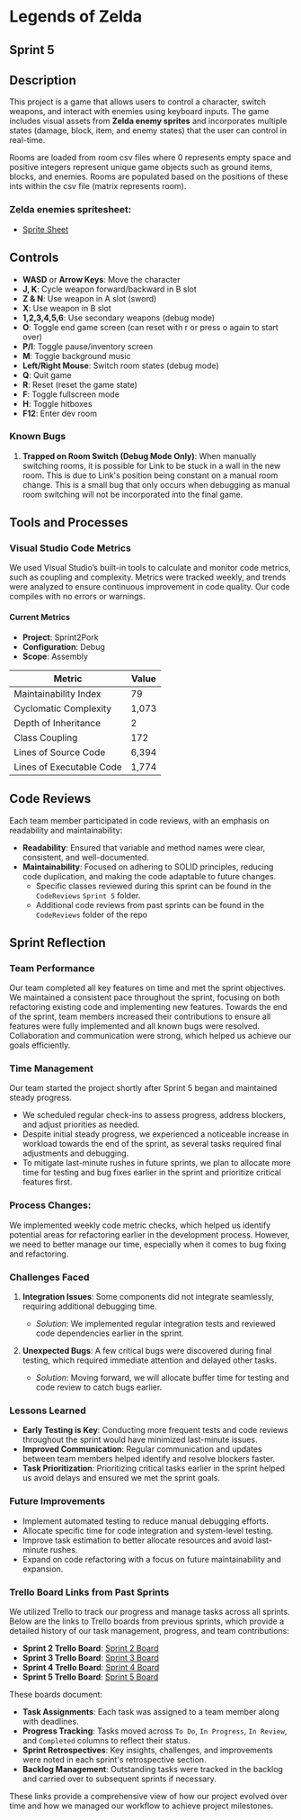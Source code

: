 # Legends of Zelda

## Sprint 5

## Description
This project is a game that allows users to control a character, switch weapons, and interact with enemies using keyboard inputs. The game includes visual assets from **Zelda enemy sprites** and incorporates multiple states (damage, block, item, and enemy states) that the user can control in real-time.

Rooms are loaded from room csv files where 0 represents empty space and positive integers represent unique game objects such as ground items, blocks, and enemies. Rooms are populated based on the positions of these ints within the csv file (matrix represents room).

### Zelda enemies spritesheet:
- [Sprite Sheet](https://www.spriters-resource.com/fullview/36632/?source=genre)

## Controls
- **WASD** or **Arrow Keys**: Move the character
- **J, K**: Cycle weapon forward/backward in B slot
- **Z & N**: Use weapon in A slot (sword)
- **X**: Use weapon in B slot
- **1,2,3,4,5,6**: Use secondary weapons (debug mode)
- **O**: Toggle end game screen (can reset with r or press o again to start over)
- **P/I**: Toggle pause/inventory screen
- **M**: Toggle background music
- **Left/Right Mouse**: Switch room states (debug mode)
- **Q**: Quit game
- **R**: Reset (reset the game state)
- **F**: Toggle fullscreen mode
- **H**: Toggle hitboxes
- **F12**: Enter dev room

### Known Bugs
1. **Trapped on Room Switch (Debug Mode Only)**: When manually switching rooms, it is possible for Link to be stuck in a wall in the new room. This is due to Link's position being constant on a manual room change. This is a small bug that only occurs when debugging as manual room switching will not be incorporated into the final game.

## **Tools and Processes**

### **Visual Studio Code Metrics**  
We used Visual Studio’s built-in tools to calculate and monitor code metrics, such as coupling and complexity. Metrics were tracked weekly, and trends were analyzed to ensure continuous improvement in code quality. Our code compiles with no errors or warnings.

#### **Current Metrics**
- **Project**: Sprint2Pork  
- **Configuration**: Debug  
- **Scope**: Assembly
  
| **Metric**                  | **Value** |
|-----------------------------|-----------|
| Maintainability Index        | 79        |
| Cyclomatic Complexity        | 1,073     |
| Depth of Inheritance         | 2         |
| Class Coupling               | 172       |
| Lines of Source Code         | 6,394     |
| Lines of Executable Code     | 1,774     |


## Code Reviews
Each team member participated in code reviews, with an emphasis on readability and maintainability:
- **Readability**: Ensured that variable and method names were clear, consistent, and well-documented.
- **Maintainability**: Focused on adhering to SOLID principles, reducing code duplication, and making the code adaptable to future changes.
  - Specific classes reviewed during this sprint can be found in the `CodeReviews` `Sprint 5` folder.
  - Additional code reviews from past sprints can be found in the `CodeReviews` folder of the repo

## **Sprint Reflection**

### **Team Performance**  
Our team completed all key features on time and met the sprint objectives. We maintained a consistent pace throughout the sprint, focusing on both refactoring existing code and implementing new features. Towards the end of the sprint, team members increased their contributions to ensure all features were fully implemented and all known bugs were resolved. Collaboration and communication were strong, which helped us achieve our goals efficiently.

### **Time Management**  
Our team started the project shortly after Sprint 5 began and maintained steady progress.  
- We scheduled regular check-ins to assess progress, address blockers, and adjust priorities as needed.  
- Despite initial steady progress, we experienced a noticeable increase in workload towards the end of the sprint, as several tasks required final adjustments and debugging.  
- To mitigate last-minute rushes in future sprints, we plan to allocate more time for testing and bug fixes earlier in the sprint and prioritize critical features first.

### **Process Changes**: 
We implemented weekly code metric checks, which helped us identify potential areas for refactoring earlier in the development process. However, we need to better manage our time, especially when it comes to bug fixing and refactoring.

### **Challenges Faced**  
1. **Integration Issues**: Some components did not integrate seamlessly, requiring additional debugging time.  
   - *Solution*: We implemented regular integration tests and reviewed code dependencies earlier in the sprint.  

2. **Unexpected Bugs**: A few critical bugs were discovered during final testing, which required immediate attention and delayed other tasks.  
   - *Solution*: Moving forward, we will allocate buffer time for testing and code review to catch bugs earlier.  

### **Lessons Learned**  
- **Early Testing is Key**: Conducting more frequent tests and code reviews throughout the sprint would have minimized last-minute issues.  
- **Improved Communication**: Regular communication and updates between team members helped identify and resolve blockers faster.  
- **Task Prioritization**: Prioritizing critical tasks earlier in the sprint helped us avoid delays and ensured we met the sprint goals.

### **Future Improvements**  
- Implement automated testing to reduce manual debugging efforts.  
- Allocate specific time for code integration and system-level testing.  
- Improve task estimation to better allocate resources and avoid last-minute rushes.
- Expand on code refactoring with a focus on future maintainability and expansion.

### **Trello Board Links from Past Sprints**  
We utilized Trello to track our progress and manage tasks across all sprints. Below are the links to Trello boards from previous sprints, which provide a detailed history of our task management, progress, and team contributions:

- **Sprint 2 Trello Board**: [Sprint 2 Board](https://trello.com/b/BaB2vWmP/john-pork-studios) 
- **Sprint 3 Trello Board**: [Sprint 3 Board](https://trello.com/b/0C31UwxK/sprint-3)  
- **Sprint 4 Trello Board**: [Sprint 4 Board](https://trello.com/b/IYsFpeVh/sprint-4)  
- **Sprint 5 Trello Board**: [Sprint 5 Board](https://trello.com/b/4VCNe9ln/sprint5)

These boards document:  
- **Task Assignments**: Each task was assigned to a team member along with deadlines.  
- **Progress Tracking**: Tasks moved across `To Do`, `In Progress`, `In Review`, and `Completed` columns to reflect their status.  
- **Sprint Retrospectives**: Key insights, challenges, and improvements were noted in each sprint's retrospective section.  
- **Backlog Management**: Outstanding tasks were tracked in the backlog and carried over to subsequent sprints if necessary.  

These links provide a comprehensive view of how our project evolved over time and how we managed our workflow to achieve project milestones.
